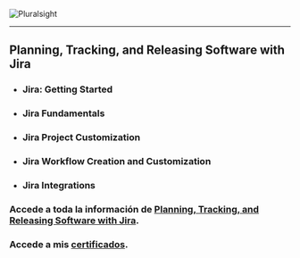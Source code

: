 ![Pluralsight](https://www.devprojournal.com/wp-content/uploads/2019/10/Pluralsight_logo_F-11.png)
***
## Planning, Tracking, and Releasing Software with Jira
   * ### Jira: Getting Started
   * ### Jira Fundamentals
   * ### Jira Project Customization
   * ### Jira Workflow Creation and Customization
   * ### Jira Integrations

### Accede a toda la información de [Planning, Tracking, and Releasing Software with Jira](https://www.pluralsight.com/paths/planning-tracking-and-releasing-software-with-jira).

### Accede a mis [certificados](https://ibb.co/album/d0VhHF). 